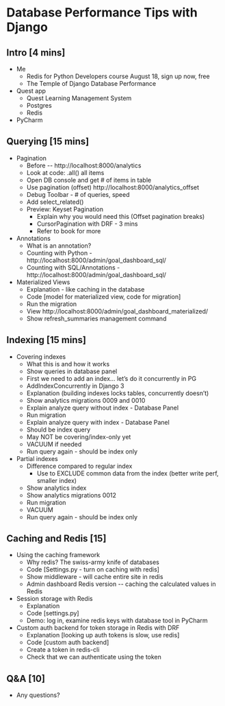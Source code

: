 # Database Performance Tips with Django

## Intro [4 mins]
* Me
    * Redis for Python Developers course August 18, sign up now, free
    * The Temple of Django Database Performance
* Quest app
    * Quest Learning Management System
    * Postgres
    * Redis
* PyCharm

## Querying [15 mins]
* Pagination
    * Before -- http://localhost:8000/analytics
    * Look at code: .all() all items
    * Open DB console and get # of items in table
    * Use pagination (offset) http://localhost:8000/analytics_offset
    * Debug Toolbar - # of queries, speed
    * Add select_related()
    * Preview: Keyset Pagination
        * Explain why you would need this (Offset pagination breaks)
        * CursorPagination with DRF - 3 mins
        * Refer to book for more
* Annotations
    * What is an annotation?
    * Counting with Python - http://localhost:8000/admin/goal_dashboard_sql/
    * Counting with SQL/Annotations - http://localhost:8000/admin/goal_dashboard_sql/
* Materialized Views
    * Explanation - like caching in the database
    * Code [model for materialized view, code for migration]
    * Run the migration
    * View http://localhost:8000/admin/goal_dashboard_materialized/
    * Show refresh_summaries management command

## Indexing [15 mins]
* Covering indexes
    * What this is and how it works
    * Show queries in database panel
    * First we need to add an index… let’s do it concurrently in PG
    * AddIndexConcurrently in Django 3
    * Explanation (building indexes locks tables, concurrently doesn’t)
    * Show analytics migrations 0009 and 0010 
    * Explain analyze query without index - Database Panel
    * Run migration
    * Explain analyze query with index - Database Panel
    * Should be index query
    * May NOT be covering/index-only yet
    * VACUUM if needed
    * Run query again - should be index only
 * Partial indexes
     * Difference compared to regular index
        * Use to EXCLUDE common data from the index (better write perf, smaller index)
     * Show analytics index
     * Show analytics migrations 0012
     * Run migration
     * VACUUM 
     * Run query again - should be index only
   

## Caching and Redis [15]
* Using the caching framework
    * Why redis? The swiss-army knife of databases
    * Code [Settings.py - turn on caching with redis]
    * Show middleware - will cache entire site in redis
    * Admin dashboard Redis version -- caching the calculated values in Redis
* Session storage with Redis
    * Explanation
    * Code [settings.py]
    * Demo: log in, examine redis keys with database tool in PyCharm
* Custom auth backend for token storage in Redis with DRF
    * Explanation [looking up auth tokens is slow, use redis]
    * Code [custom auth backend]
    * Create a token in redis-cli
    * Check that we can authenticate using the token

## Q&A [10]
* Any questions?
